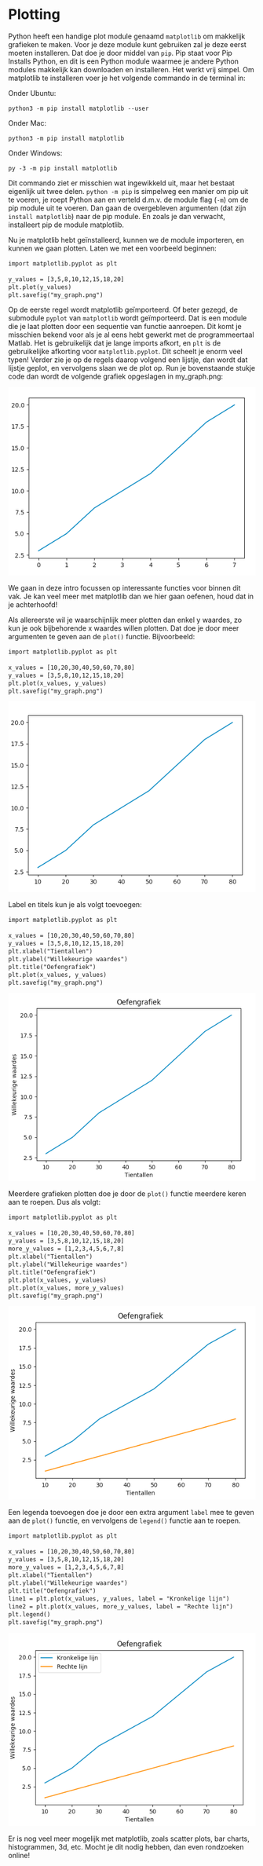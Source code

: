 # Plotting

Python heeft een handige plot module genaamd `matplotlib` om makkelijk grafieken te maken. Voor je deze module kunt gebruiken zal je deze eerst moeten installeren. Dat doe je door middel van `pip`. Pip staat voor Pip Installs Python, en dit is een Python module waarmee je andere Python modules makkelijk kan downloaden en installeren. Het werkt vrij simpel. Om matplotlib te installeren voer je het volgende commando in de terminal in:

Onder Ubuntu:

    python3 -m pip install matplotlib --user

Onder Mac:

    python3 -m pip install matplotlib

Onder Windows:

    py -3 -m pip install matplotlib

Dit commando ziet er misschien wat ingewikkeld uit, maar het bestaat eigenlijk uit twee delen. `python -m pip` is simpelweg een manier om pip uit te voeren, je roept Python aan en verteld d.m.v. de module flag (`-m`) om de pip module uit te voeren. Dan gaan de overgebleven argumenten (dat zijn `install matplotlib`) naar de pip module. En zoals je dan verwacht, installeert pip de module matplotlib.

Nu je matplotlib hebt geïnstalleerd, kunnen we de module importeren, en kunnen we gaan plotten. Laten we met een voorbeeld beginnen:

    import matplotlib.pyplot as plt

    y_values = [3,5,8,10,12,15,18,20]
    plt.plot(y_values)
    plt.savefig("my_graph.png")

Op de eerste regel wordt matplotlib geïmporteerd. Of beter gezegd, de submodule `pyplot` van `matplotlib` wordt geïmporteerd. Dat is een module die je laat plotten door een sequentie van functie aanroepen. Dit komt je misschien bekend voor als je al eens hebt gewerkt met de programmeertaal Matlab. Het is gebruikelijk dat je lange imports afkort, en `plt` is de gebruikelijke afkorting voor `matplotlib.pyplot`. Dit scheelt je enorm veel typen! Verder zie je op de regels daarop volgend een lijstje, dan wordt dat lijstje geplot, en vervolgens slaan we de plot op. Run je bovenstaande stukje code dan wordt de volgende grafiek opgeslagen in my_graph.png:

  ![](simple_graph.png)

We gaan in deze intro focussen op interessante functies voor binnen dit vak. Je kan veel meer met matplotlib dan we hier gaan oefenen, houd dat in je achterhoofd!

Als allereerste wil je waarschijnlijk meer plotten dan enkel y waardes, zo kun je ook bijbehorende x waardes willen plotten. Dat doe je door meer argumenten te geven aan de `plot()` functie. Bijvoorbeeld:

    import matplotlib.pyplot as plt

    x_values = [10,20,30,40,50,60,70,80]
    y_values = [3,5,8,10,12,15,18,20]
    plt.plot(x_values, y_values)
    plt.savefig("my_graph.png")

  ![](x_graph.png)

Label en titels kun je als volgt toevoegen:

    import matplotlib.pyplot as plt

    x_values = [10,20,30,40,50,60,70,80]
    y_values = [3,5,8,10,12,15,18,20]
    plt.xlabel("Tientallen")
    plt.ylabel("Willekeurige waardes")
    plt.title("Oefengrafiek")
    plt.plot(x_values, y_values)
    plt.savefig("my_graph.png")

  ![](label_graph.png)

Meerdere grafieken plotten doe je door de `plot()` functie meerdere keren aan te roepen. Dus als volgt:

    import matplotlib.pyplot as plt

    x_values = [10,20,30,40,50,60,70,80]
    y_values = [3,5,8,10,12,15,18,20]
    more_y_values = [1,2,3,4,5,6,7,8]
    plt.xlabel("Tientallen")
    plt.ylabel("Willekeurige waardes")
    plt.title("Oefengrafiek")
    plt.plot(x_values, y_values)
    plt.plot(x_values, more_y_values)
    plt.savefig("my_graph.png")

  ![](multiple_graph.png)

Een legenda toevoegen doe je door een extra argument `label` mee te geven aan de `plot()` functie, en vervolgens de `legend()` functie aan te roepen.

    import matplotlib.pyplot as plt

    x_values = [10,20,30,40,50,60,70,80]
    y_values = [3,5,8,10,12,15,18,20]
    more_y_values = [1,2,3,4,5,6,7,8]
    plt.xlabel("Tientallen")
    plt.ylabel("Willekeurige waardes")
    plt.title("Oefengrafiek")
    line1 = plt.plot(x_values, y_values, label = "Kronkelige lijn")
    line2 = plt.plot(x_values, more_y_values, label = "Rechte lijn")
    plt.legend()
    plt.savefig("my_graph.png")

  ![](legenda_graph.png)

Er is nog veel meer mogelijk met matplotlib, zoals scatter plots, bar charts, histogrammen, 3d, etc. Mocht je dit nodig hebben, dan even rondzoeken online!
